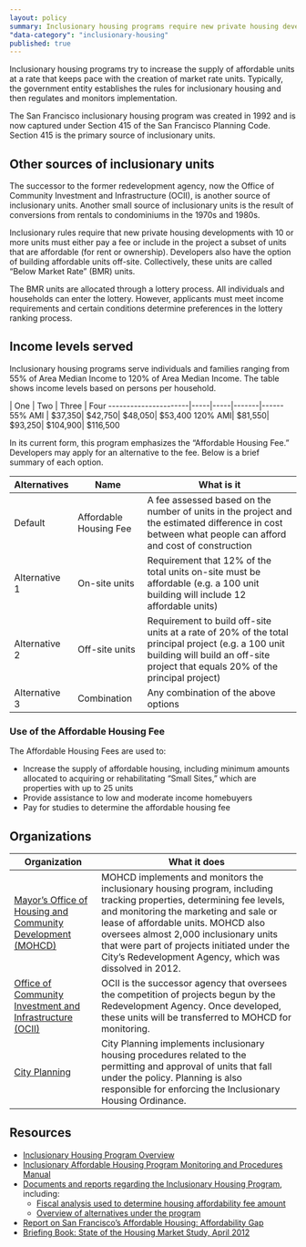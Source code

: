 ```yaml
---
layout: policy
summary: Inclusionary housing programs require new private housing developments to “include” affordable units or pay a fee.
"data-category": "inclusionary-housing"
published: true
---
```


Inclusionary housing programs try to increase the supply of affordable units at a rate that keeps pace with the creation of market rate units. Typically, the government entity establishes the rules for inclusionary housing and then regulates and monitors implementation.

The San Francisco inclusionary housing program was created in 1992 and is now captured under Section 415 of the San Francisco Planning Code. Section 415 is the primary source of inclusionary units. 

<aside role="complementary" class="well">
<h1>Other sources of inclusionary units</h1>
<p>The successor to the former redevelopment agency, now the Office of Community Investment and Infrastructure (OCII), is another source of inclusionary units. Another small source of inclusionary units is the result of conversions from rentals to condominiums in the 1970s and 1980s.</p>
</aside>

Inclusionary rules require that new private housing developments with 10 or more units must either pay a fee or include in the project a subset of units that are affordable (for rent or ownership). Developers also have the option of building affordable units off-site. Collectively, these units are called “Below Market Rate” (BMR) units.

The BMR units are allocated through a lottery process. All individuals and households can enter the lottery. However, applicants must meet income requirements and certain conditions determine preferences in the lottery ranking process.

<aside role="complementary" class="well">
<h1>Income levels served</h1>
<p>Inclusionary housing programs serve individuals and families ranging from 55% of Area Median Income to 120% of Area Median Income.
The table shows income levels based on persons per household.</p>

| One | Two | Three | Four
----------------------|-----|-----|-------|------
55% AMI | $37,350| $42,750| $48,050| $53,400
120% AMI| $81,550| $93,250| $104,900| $116,500

</aside>

In its current form, this program emphasizes the “Affordable Housing Fee.” Developers may apply for an alternative to the fee. Below is a brief summary of each option.

Alternatives | Name | What is it
-------------|------|------------
Default			 |Affordable Housing Fee | A fee assessed based on the number of units in the project and the estimated difference in cost between what people can afford and cost of construction
Alternative 1	| On-site units	| Requirement that 12% of the total units on-site must be affordable (e.g. a 100 unit building will include 12 affordable units)
Alternative 2 |	Off-site units | Requirement to build off-site units at a rate of 20% of the total principal project (e.g. a 100 unit building will build an off-site project that equals 20% of the principal project)
Alternative 3	| Combination	| Any combination of the above options

### Use of the Affordable Housing Fee
The Affordable Housing Fees are used to:
- Increase the supply of affordable housing, including minimum amounts allocated to acquiring or rehabilitating “Small Sites,” which are properties with up to 25 units
- Provide assistance to low and moderate income homebuyers
- Pay for studies to determine the affordable housing fee

## Organizations
Organization | What it does
-------------|--------------
[Mayor’s Office of Housing and Community Development (MOHCD)](http://sf-moh.org/)	| MOHCD implements and monitors the inclusionary housing program, including tracking properties, determining fee levels, and monitoring the marketing and sale or lease of affordable units. MOHCD also oversees almost 2,000 inclusionary units that were part of projects initiated under the City’s Redevelopment Agency, which was dissolved in 2012.
[Office of Community Investment and Infrastructure (OCII)](http://www.sfredevelopment.org/) | OCII is the successor agency that oversees the competition of projects begun by the Redevelopment Agency. Once developed, these units will be transferred to MOHCD for monitoring. 
[City Planning](http://www.sf-planning.org/) |	City Planning implements inclusionary housing procedures related to the permitting and approval of units that fall under the policy. Planning is also responsible for enforcing the Inclusionary Housing Ordinance.

## Resources
- [Inclusionary Housing Program Overview](http://sf-moh.org/index.aspx?page=263)
- [Inclusionary Affordable Housing Program Monitoring and Procedures Manual](http://sf-moh.org/modules/showdocument.aspx?documentid=6983)
- [Documents and reports regarding the Inclusionary Housing Program](http://sf-moh.org/index.aspx?page=295), including:
	- [Fiscal analysis used to determine housing affordability fee amount](http://sf-moh.org/modules/showdocument.aspx?documentid=6976)
	- [Overview of alternatives under the program](http://sf-moh.org/modules/showdocument.aspx?documentid=7253)
- [Report on San Francisco’s Affordable Housing: Affordability Gap](http://sf-moh.org/modules/showdocument.aspx?documentid=7734)
- [Briefing Book: State of the Housing Market Study, April 2012](http://sf-moh.org/modules/showdocument.aspx?documentid=5818)